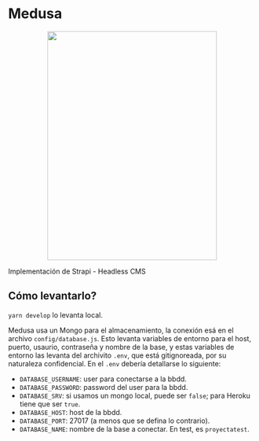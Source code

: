 # Medusa

<p align="center">
  <img width="345" height="466" src="https://i.pinimg.com/originals/01/b5/4f/01b54f097b508b2d59f245191b5d5379.jpg" />
</p>

Implementación de Strapi - Headless CMS

## Cómo levantarlo?

`yarn develop` lo levanta local.

Medusa usa un Mongo para el almacenamiento, la conexión esá en el archivo `config/database.js`. Esto levanta variables de entorno para el host, puerto, usaurio, contraseña y nombre de la base, y estas variables de entorno las levanta del archivito `.env`, que está gitignoreada, por su naturaleza confidencial. En el `.env` debería detallarse lo siguiente:

* `DATABASE_USERNAME`: user para conectarse a la bbdd.
* `DATABASE_PASSWORD`: password del user para la bbdd.
* `DATABASE_SRV`: si usamos un mongo local, puede ser `false`; para Heroku tiene que ser `true`.
* `DATABASE_HOST`: host de la bbdd.
* `DATABASE_PORT`: 27017 (a menos que se defina lo contrario).
* `DATABASE_NAME`: nombre de la base a conectar. En test, es `proyectatest`.
